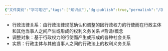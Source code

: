 ```yaml
---
{"文件类别":"学习笔记","tags":["知识点"],"dg-publish":true,"permalink":"/学习笔记/知识点/行政法律关系/","dgPassFrontmatter":true}
---
```


- 行政法律关系：由行政法律规范确认和调整的因行政权力的行使而在行政主体和其他当事人之间产生或形成的权利义务关系 #背诵/概念 
- 调整对象：基于行政权力的行使而产生或形成的各种社会关系
- 实质：行政主体与其他当事人之间的行政法上的权利义务关系